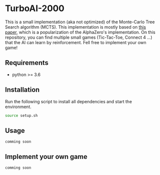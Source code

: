 # TurboAI-2000

This is a small implementation (aka not optimized) of the Monte-Carlo Tree Search algorithm (MCTS).
This implementation is mostly based on [this paper](https://web.stanford.edu/~surag/posts/alphazero.html), which is a popularization of the AlphaZero's implementation.
On this repository, you can find multiple small games (Tic-Tac-Toe, Connect 4 ...) that the AI can learn by reinforcement.
Fell free to implement your own game!

## Requirements

* python >= 3.6

## Installation

Run the following script to install all dependencies and start the environment.

```bash
source setup.sh
```

## Usage

`comming soon`

## Implement your own game

`comming soon`
